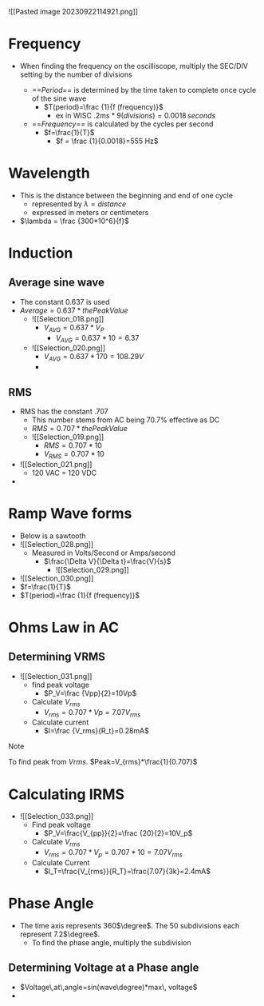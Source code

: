 ![[Pasted image 20230922114921.png]]


# Frequency
- When finding the frequency on the oscilliscope, multiply the SEC/DIV setting by the number of divisions


	- *==Period*== is determined by the time taken to complete once cycle of the sine wave
		-  $T(period)=\frac {1}{f (frequency)}$
			-  ex in WISC $.2ms*9(divisions)=0.0018 \,seconds$
	- ==*Frequency*== is calculated by the cycles per second
		- $f=\frac{1}{T}$
			- $f = \frac {1}{0.0018}=555 Hz$

# Wavelength
- This is the distance between the beginning and end of one cycle
	- represented by $\lambda = distance$ 
	- expressed in meters or centimeters
- $\lambda = \frac {300*10^6}{f}$ 

# Induction
## Average sine wave
- The constant $0.637$ is used
- $Average = 0.637 * the Peak Value$
	- ![[Selection_018.png]]
		- $V_{AVG}=0.637 * V_P$
			- $V_{AVG}= 0.637*10=6.37$
	- ![[Selection_020.png]]
		- $V_{AVG}=0.637*170=108.29V$
		- 

## RMS
- RMS has the constant .707
	- This number stems from AC being 70.7% effective as DC
	- $RMS = 0.707 * the Peak Value$
	- ![[Selection_019.png]]
		- $RMS = 0.707 * 10$
		- $V_{RMS}=0.707*10$
- ![[Selection_021.png]]
	- 120 VAC = 120 VDC
- 
# Ramp Wave forms
- Below is a sawtooth 
- ![[Selection_028.png]]
	- Measured in Volts/Second or Amps/second
		- $\frac{\Delta V}{\Delta t}=\frac{V}{s}$
			- ![[Selection_029.png]]
- ![[Selection_030.png]]
- $f=\frac{1}{T}$
- $T(period)=\frac {1}{f (frequency)}$ 

# Ohms Law in AC
## Determining VRMS
- ![[Selection_031.png]]
	- find peak voltage
		- $P_V=\frac {Vpp}{2}=10Vp$
	- Calculate $V_{rms}$
		- $V_{rms}=0.707*Vp=7.07V_{rms}$
	- Calculate current
		- $I=\frac {V_rms}{R_t}=0.28mA$
>[!Note]
>To find peak from $V{rms}$. $Peak=V_{rms}*\frac{1}{0.707}$

# Calculating IRMS

- ![[Selection_033.png]]
	- Find peak voltage
		- $P_V=\frac{V_{pp}}{2}=\frac {20}{2}=10V_p$
	- Calculate $V_{rms}$
		- $V_{rms}=0.707*V_p=0.707*10=7.07V_{rms}$
	- Calculate Current
		- $I_T=\frac{V_{rms}}{R_T}=\frac{7.07}{3k}=2.4mA$

# Phase Angle

-  The time axis represents 360$\degree$. The 50 subdivisions each represent 7.2$\degree$. 
	- To find the phase angle, multiply the subdivision 

## Determining Voltage at a Phase angle
- $Voltage\,at\,angle=sin(wave\degree)*max\, voltage$
- 
